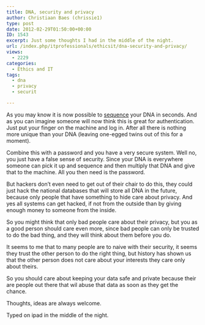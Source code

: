 ```yaml
---
title: DNA, security and privacy
author: Christiaan Baes (chrissie1)
type: post
date: 2012-02-29T01:50:00+00:00
ID: 1543
excerpt: Just some thoughts I had in the middle of the night.
url: /index.php/itprofessionals/ethicsit/dna-security-and-privacy/
views:
  - 2229
categories:
  - Ethics and IT
tags:
  - dna
  - privacy
  - securit

---
```

As you may know it is now possible to [sequence][1] your DNA in seconds. And as you can imagine someone will now think this is great for authentication. Just put your finger on the machine and log in. After all there is nothing more unique than your DNA (leaving one-egged twins out of this for a moment).

Combine this with a password and you have a very secure system. Well no, you just have a false sense of security. Since your DNA is everywhere someone can pick it up and sequence and then multiply that DNA and give that to the machine. All you then need is the password. 

But hackers don&#8217;t even need to get out of their chair to do this, they could just hack the national databases that will store all DNA in the future, because only people that have something to hide care about privacy. And yes all systems can get hacked, if not from the outside than by giving enough money to someone from the inside. 

So you might think that only bad people care about their privacy, but you as a good person should care even more, since bad people can only be trusted to do the bad thing, and they will think about them before you do.

It seems to me that to many people are to naive with their security, it seems they trust the other person to do the right thing, but history has shown us that the other person does not care about your interests they care only about theirs. 

So you should care about keeping your data safe and private because their are people out there that wil abuse that data as soon as they get the chance. 

Thoughts, ideas are always welcome.

Typed on ipad in the middle of the night.

 [1]: http://www.nanoporetech.com/technology/minion-a-miniaturised-sensing-instrument